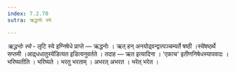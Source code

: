 ```yaml
---
index: 7.2.70
sutra: ऋद्धनोः स्ये

---
```

_ऋद्धनोः स्ये_ - लृटि स्ये इण्निषेधे प्राप्ते —  ऋद्धनोः । ऋत् हन् अनयोद्र्वन्द्वात्पञ्चम्यर्ते षष्ठी ।स्ये॑षष्ठर्थे सप्तमी ।आद्र्धधातुस्ये॑डित्यत इडित्यनुवर्तते । तदाह — ऋत इत्यादिना । 'एकाच' इतीणनिषेधस्यापवादः । भरिष्यतीति । भरिष्यते । भरतु भरताम् । अभरत् अभरत । भरेत् भरेत । 